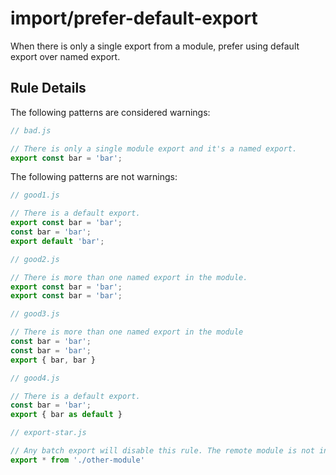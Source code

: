 # import/prefer-default-export

When there is only a single export from a module, prefer using default export over named export.

## Rule Details

The following patterns are considered warnings:

```javascript
// bad.js

// There is only a single module export and it's a named export.
export const bar = 'bar';

```

The following patterns are not warnings:

```javascript
// good1.js

// There is a default export.
export const bar = 'bar';
const bar = 'bar';
export default 'bar';
```

```javascript
// good2.js

// There is more than one named export in the module.
export const bar = 'bar';
export const bar = 'bar';
```

```javascript
// good3.js

// There is more than one named export in the module
const bar = 'bar';
const bar = 'bar';
export { bar, bar }
```

```javascript
// good4.js

// There is a default export.
const bar = 'bar';
export { bar as default }
```

```javascript
// export-star.js

// Any batch export will disable this rule. The remote module is not inspected.
export * from './other-module'
```
